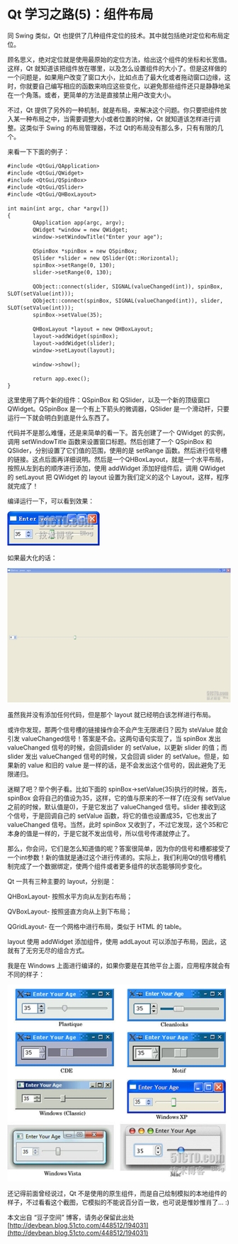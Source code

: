 # Qt 学习之路(5)：组件布局

同 Swing 类似，Qt 也提供了几种组件定位的技术。其中就包括绝对定位和布局定位。
 
顾名思义，绝对定位就是使用最原始的定位方法，给出这个组件的坐标和长宽值。这样，Qt 就知道该把组件放在哪里，以及怎么设置组件的大小了。但是这样做的一个问题是，如果用户改变了窗口大小，比如点击了最大化或者拖动窗口边缘，这时，你就要自己编写相应的函数来响应这些变化，以避免那些组件还只是静静地呆在一个角落。或者，更简单的方法是直接禁止用户改变大小。
 
不过，Qt 提供了另外的一种机制，就是布局，来解决这个问题。你只要把组件放入某一种布局之中，当需要调整大小或者位置的时候，Qt 就知道该怎样进行调整。这类似于 Swing 的布局管理器，不过 Qt的布局没有那么多，只有有限的几个。
 
来看一下下面的例子：

```
#include <QtGui/QApplication> 
#include <QtGui/QWidget> 
#include <QtGui/QSpinBox> 
#include <QtGui/QSlider> 
#include <QtGui/QHBoxLayout> 
 
int main(int argc, char *argv[]) 
{ 
        QApplication app(argc, argv); 
        QWidget *window = new QWidget; 
        window->setWindowTitle("Enter your age"); 
 
        QSpinBox *spinBox = new QSpinBox; 
        QSlider *slider = new QSlider(Qt::Horizontal); 
        spinBox->setRange(0, 130); 
        slider->setRange(0, 130); 
 
        QObject::connect(slider, SIGNAL(valueChanged(int)), spinBox, SLOT(setValue(int))); 
        QObject::connect(spinBox, SIGNAL(valueChanged(int)), slider, SLOT(setValue(int))); 
        spinBox->setValue(35); 
 
        QHBoxLayout *layout = new QHBoxLayout; 
        layout->addWidget(spinBox); 
        layout->addWidget(slider); 
        window->setLayout(layout); 
 
        window->show(); 
 
        return app.exec(); 
}
```

这里使用了两个新的组件：QSpinBox 和 QSlider，以及一个新的顶级窗口 QWidget。QSpinBox 是一个有上下箭头的微调器，QSlider 是一个滑动杆，只要运行一下就会明白到底是什么东西了。
 
代码并不是那么难懂，还是来简单的看一下。首先创建了一个 QWidget 的实例，调用 setWindowTitle 函数来设置窗口标题。然后创建了一个 QSpinBox 和 QSlider，分别设置了它们值的范围，使用的是 setRange 函数。然后进行信号槽的链接。这点后面再详细说明。然后是一个QHBoxLayout，就是一个水平布局，按照从左到右的顺序进行添加，使用 addWidget 添加好组件后，调用 QWidget 的 setLayout 把 QWidget 的 layout 设置为我们定义的这个 Layout，这样，程序就完成了！
 
编译运行一下，可以看到效果：

![](images/9.png)

如果最大化的话：

![](images/10.png)

虽然我并没有添加任何代码，但是那个 layout 就已经明白该怎样进行布局。
 
或许你发现，那两个信号槽的链接操作会不会产生无限递归？因为 steValue 就会引发 valueChanged信号！答案是不会。这两句语句实现了，当 spinBox 发出 valueChanged 信号的时候，会回调slider 的 setValue，以更新 slider 的值；而 slider 发出 valueChanged 信号的时候，又会回调 slider 的 setValue。但是，如果新的 value 和旧的 value 是一样的话，是不会发出这个信号的，因此避免了无限递归。
 
迷糊了吧？举个例子看。比如下面的 spinBox->setValue(35)执行的时候，首先，spinBox 会将自己的值设为35，这样，它的值与原来的不一样了(在没有 setValue 之前的时候，默认值是0)，于是它发出了 valueChanged 信号。slider 接收到这个信号，于是回调自己的 setValue 函数，将它的值也设置成35，它也发出了 valueChanged 信号。当然，此时 spinBox 又收到了，不过它发现，这个35和它本身的值是一样的，于是它就不发出信号，所以信号传递就停止了。
 
那么，你会问，它们是怎么知道值的呢？答案很简单，因为你的信号和槽都接受了一个int参数！新的值就是通过这个进行传递的。实际上，我们利用Qt的信号槽机制完成了一个数据绑定，使两个组件或者更多组件的状态能够同步变化。
 
Qt 一共有三种主要的 layout，分别是：
 
QHBoxLayout- 按照水平方向从左到右布局；
 
QVBoxLayout- 按照竖直方向从上到下布局；
 
QGridLayout- 在一个网格中进行布局，类似于 HTML 的 table。
 
layout 使用 addWidget 添加组件，使用 addLayout 可以添加子布局，因此，这就有了无穷无尽的组合方式。
 
我是在 Windows 上面进行编译的，如果你要是在其他平台上面，应用程序就会有不同的样子：

![](images/11.png)

还记得前面曾经说过，Qt 不是使用的原生组件，而是自己绘制模拟的本地组件的样子，不过看看这个截图，它模拟的不能说百分百一致，也可说是惟妙惟肖了… :)

本文出自 “豆子空间” 博客，请务必保留此出处 [http://devbean.blog.51cto.com/448512/194031](http://devbean.blog.51cto.com/448512/194031)
